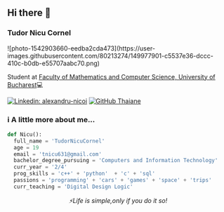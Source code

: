 
<h2> Hi there 👋</h2>
<h3> Tudor Nicu Cornel </h3>
![photo-1542903660-eedba2cda473](https://user-images.githubusercontent.com/80213274/149977901-c5537e36-dccc-410c-b0db-e55707aabc70.png)

Student at <a href="https://fmi.unibuc.ro">Faculty of Mathematics and Computer Science, University of Bucharest</a>💻
</em></p>

[![Linkedin: alexandru-nicoi](https://img.shields.io/badge/-Tudor_Nicu_Cornel-blue?style=flat-square&logo=Linkedin&logoColor=white&link=https://www.linkedin.com/in/nicu-cornel-tudor-542852226/)](https://www.linkedin.com/in/nicu-cornel-tudor-542852226/)
[![GitHub Thaiane](https://img.shields.io/github/followers/TudorNicuCornel?label=follow&style=social)](https://github.com/TudorNicuCornel)


### ℹ️ A little more about me...  

```python
def Nicu():
  full_name = 'TudorNicuCornel'
  age = 19
  email = 'tnicu631@gmail.com'
  bachelor_degree_pursuing = 'Computers and Information Technology'
  curr_year = '2/4'
  prog_skills = 'c++' + 'python'  + 'c' + 'sql' 
  passions = 'programming' + 'cars' + 'games' + 'space' + 'trips' 
  curr_teaching = 'Digital Design Logic'
```

<p align="center"><i>⚡Life is simple,only if you do it so!</i></p>
